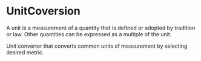 # UnitCoversion


A unit is a measurement of a quantity that is defined or adopted by tradition or law. Other quantities can be expressed as a multiple of the unit.

Unit converter that converts common units of measurement by selecting desired metric.
